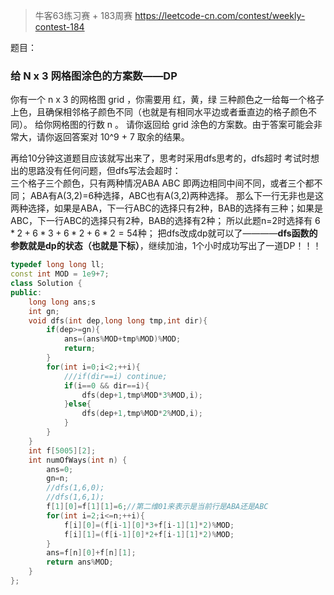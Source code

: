 > 牛客63练习赛  + 183周赛
https://leetcode-cn.com/contest/weekly-contest-184


题目：  
### 给 N x 3 网格图涂色的方案数——DP 
你有一个 n x 3 的网格图 grid ，你需要用 红，黄，绿 三种颜色之一给每一个格子上色，且确保相邻格子颜色不同（也就是有相同水平边或者垂直边的格子颜色不同）。
给你网格图的行数 n 。
请你返回给 grid 涂色的方案数。由于答案可能会非常大，请你返回答案对 10^9 + 7 取余的结果。  

再给10分钟这道题目应该就写出来了，思考时采用dfs思考的，dfs超时
考试时想出的思路没有任何问题，但dfs写法会超时：  
三个格子三个颜色，只有两种情况ABA ABC 即两边相同中间不同，或者三个都不同；
ABA有A(3,2)=6种选择，ABC也有A(3,2)两种选择。
那么下一行无非也是这两种选择，如果是ABA，下一行ABC的选择只有2种，BAB的选择有三种；如果是ABC，下一行ABC的选择只有2种，BAB的选择有2种；
所以此题n=2时选择有 $6*2+6*3+6*2+6*2=54$种；
把dfs改成dp就可以了————**dfs函数的参数就是dp的状态（也就是下标）**，继续加油，1个小时成功写出了一道DP！！！  
```cpp
typedef long long ll;
const int MOD = 1e9+7;
class Solution {
public:
    long long ans;s
    int gn;
    void dfs(int dep,long long tmp,int dir){
        if(dep>=gn){
            ans=(ans%MOD+tmp%MOD)%MOD;
            return;
        }
        for(int i=0;i<2;++i){
            ///if(dir==i) continue;
            if(i==0 && dir==i){
                dfs(dep+1,tmp%MOD*3%MOD,i);
            }else{
                dfs(dep+1,tmp%MOD*2%MOD,i);
            } 
        }
    }
    int f[5005][2];
    int numOfWays(int n) {
        ans=0;
        gn=n;
        //dfs(1,6,0);
        //dfs(1,6,1);
        f[1][0]=f[1][1]=6;//第二维01来表示是当前行是ABA还是ABC
        for(int i=2;i<=n;++i){
            f[i][0]=(f[i-1][0]*3+f[i-1][1]*2)%MOD;
            f[i][1]=(f[i-1][0]*2+f[i-1][1]*2)%MOD;
        }
        ans=f[n][0]+f[n][1];
        return ans%MOD;
    }
};
```